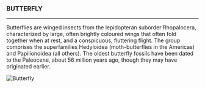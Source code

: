 ### BUTTERFLY



------------------------------------------------------------------------
Butterflies are winged insects from the lepidopteran suborder Rhopalocera, characterized by large, often brightly coloured wings that often fold together when at rest, and a conspicuous, fluttering flight. The group comprises the superfamilies Hedyloidea (moth-butterflies in the Americas) and Papilionoidea (all others). The oldest butterfly fossils have been dated to the Paleocene, about 56 million years ago, though they may have originated earlier.

![Butterfly](https://upload.wikimedia.org/wikipedia/commons/thumb/3/3d/Fesoj_-_Papilio_machaon_%28by%29.jpg/330px-Fesoj_-_Papilio_machaon_%28by%29.jpg)
